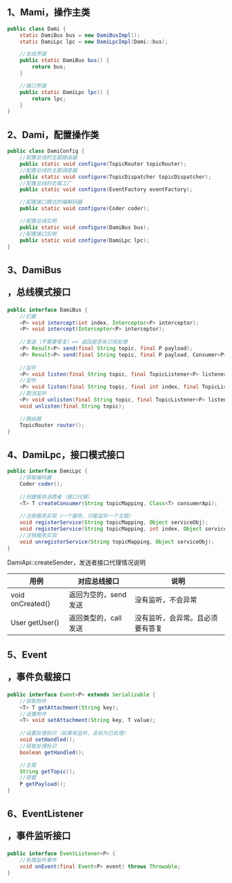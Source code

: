 
## 1、Mami，操作主类


```java
public class Dami {
    static DamiBus bus = new DamiBusImpl();
    static DamiLpc lpc = new DamiLpcImpl(Dami::bus);

    //总线界面
    public static DamiBus bus() {
        return bus;
    }

    //接口界面
    public static DamiLpc lpc() {
        return lpc;
    }
}
```

## 2、Dami，配置操作类

```java
public class DamiConfig {
    //配置总线的主题路由器
    public static void configure(TopicRouter topicRouter);
    //配置总线的主题调度器
    public static void configure(TopicDispatcher topicDispatcher);
    //配置总线的负载工厂
    public static void configure(EventFactory eventFactory);

    //配置接口模式的编解码器
    public static void configure(Coder coder);

    //配置总线实例
    public static void configure(DamiBus bus);
    //配置接口实例
    public static void configure(DamiLpc lpc);
}
```

## 3、DamiBus<P>，总线模式接口


```java
public interface DamiBus {
    //拦截
    <P> void intercept(int index, Interceptor<P> interceptor);
    <P> void intercept(Interceptor<P> interceptor);
    
    //发送（不需要答复）=> 返回是否有订阅处理
    <P> Result<P> send(final String topic, final P payload);
    <P> Result<P> send(final String topic, final P payload, Consumer<P> fallback);
   
    //监听
    <P> void listen(final String topic, final TopicListener<P> listener);
    //监听
    <P> void listen(final String topic, final int index, final TopicListener<P> listener);
    //取消监听
    <P> void unlisten(final String topic, final TopicListener<P> listener);
    void unlisten(final String topic);

    //路由器
    TopicRouter router();
}
```


## 4、DamiLpc，接口模式接口


```java
public interface DamiLpc {
    //获取编码器
    Coder coder();
    
    //创建服务消费者（接口代理）
    <T> T createConsumer(String topicMapping, Class<T> consumerApi);
    
    //注册服务实现（一个服务，只能监听一个主题）
    void registerService(String topicMapping, Object serviceObj);
    void registerService(String topicMapping, int index, Object serviceObj);
    //注销服务实现
    void unregisterService(String topicMapping, Object serviceObj);
}
```

DamiApi::createSender，发送者接口代理情况说明

| 用例               | 对应总线接口                   | 说明               |
|------------------|--------------------------|------------------|
| void onCreated() | 返回为空的，send 发送            | 没有监听，不会异常        |
| User getUser()   | 返回类型的，call 发送 | 没有监听，会异常。且必须要有答复 |


## 5、Event<P>，事件负载接口


```java
public interface Event<P> extends Serializable {
    //获取附件
    <T> T getAttachment(String key);
    //设置附件
    <T> void setAttachment(String key, T value);
    
    //设置处理标识（如果有监听，会标为已处理）
    void setHandled();
    //获取处理标识
    boolean getHandled();

    //主题
    String getTopic();
    //荷载
    P getPayload();
}

```

## 6、EventListener<P>，事件监听接口

```java
public interface EventListener<P> {
    //处理监听事件
    void onEvent(final Event<P> event) throws Throwable;
}
```